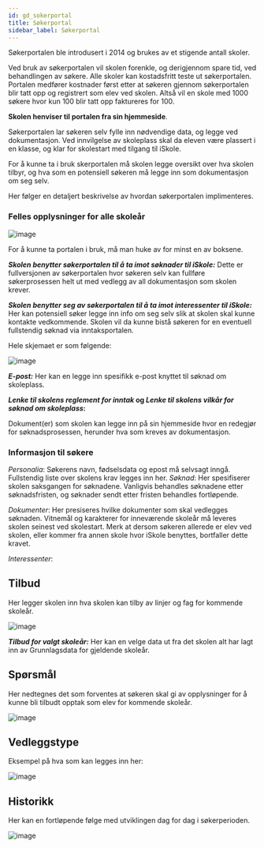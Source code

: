 ```yaml
---
id: gd_sokerportal
title: Søkerportal
sidebar_label: Søkerportal
---
```

Søkerportalen ble introdusert i 2014 og brukes av et stigende antall skoler.

Ved bruk av søkerportalen vil skolen forenkle, og derigjennom spare tid, ved behandlingen av søkere. Alle skoler kan kostadsfritt teste ut søkerportalen. Portalen medfører kostnader først etter at søkeren gjennom søkerportalen blir tatt opp og registrert som elev ved skolen. Altså vil en skole med 1000 søkere hvor kun 100 blir tatt opp faktureres for 100. 

**Skolen henviser til portalen fra sin hjemmeside**. 

Søkerportalen lar søkeren selv fylle inn nødvendige data, og legge ved dokumentasjon. Ved innvilgelse av skoleplass skal da eleven være plassert i en klasse, og klar for skolestart med tilgang til iSkole.

For å kunne ta i bruk skerportalen må skolen legge oversikt over hva skolen tilbyr, og hva som en potensiell søkeren må legge inn som dokumentasjon om seg selv.

Her følger en detaljert beskrivelse av hvordan søkerportalen implimenteres. 

### Felles opplysninger for alle skoleår

![image](https://github.com/BarmanHanssen/iskole/assets/80097133/e8086765-c35a-4b50-9138-cfdd44f5d26f)

For å kunne ta portalen i bruk, må man huke av for minst en av boksene.

**_Skolen benytter søkerportalen til å ta imot søknader til iSkole:_**  Dette er fullversjonen av søkerportalen hvor søkeren selv kan fullføre søkerprosessen helt ut med vedlegg av all dokumentasjon som skolen krever.

**_Skolen benytter seg av søkerportalen til å ta imot interessenter til iSkole:_** Her kan potensiell søker legge inn info om seg selv slik at skolen skal kunne kontakte vedkommende. Skolen vil da kunne bistå søkeren for en eventuell fullstendig søknad via inntaksportalen.

Hele skjemaet er som følgende:

![image](https://github.com/BarmanHanssen/iskole/assets/80097133/d10e606c-4454-4ace-a345-d8da719674c5)

**_E-post:_**  Her kan en legge inn spesifikk e-post knyttet til søknad om skoleplass.

**_Lenke til skolens reglement for inntak_ og _Lenke til skolens vilkår for søknad om skoleplass_:**

Dokument(er) som skolen kan legge inn på sin hjemmeside hvor en redegjør for søknadsprosessen, herunder hva som kreves av dokumentasjon. 

### Informasjon til søkere

_Personalia_: Søkerens navn, fødselsdata og epost må selvsagt inngå. Fullstendig liste over skolens krav legges inn her.
_Søknad_: Her spesifiserer skolen saksgangen for søknadene. Vanligvis behandles søknadene etter søknadsfristen, og søknader sendt etter fristen behandles fortløpende.

_Dokumenter_: Her presiseres hvilke dokumenter som skal vedlegges søknaden. 
Vitnemål og karakterer for inneværende skoleår må leveres skolen seinest ved skolestart. Merk at dersom søkeren allerede er elev ved skolen, eller kommer fra annen skole hvor iSkole benyttes, bortfaller dette kravet.

_Interessenter_:

## Tilbud

Her legger skolen inn hva skolen kan tilby av linjer og fag for kommende skoleår.

![image](https://github.com/BarmanHanssen/iskole/assets/80097133/2789dee3-e096-46d0-aa88-4333aeaf93c8)

**_Tilbud for valgt skoleår:_**
Her kan en velge data ut fra det skolen alt har lagt inn av Grunnlagsdata for gjeldende skoleår.

## Spørsmål

Her nedtegnes det som forventes at søkeren skal gi av opplysninger for å kunne bli tilbudt  opptak som elev for kommende skoleår.

![image](https://github.com/BarmanHanssen/iskole/assets/80097133/00b2cf9a-4ac9-4bd9-8856-4582e720abf2)

## Vedleggstype

Eksempel på hva som kan legges inn her:

![image](https://github.com/BarmanHanssen/iskole/assets/80097133/a9566d76-8811-4148-96be-4abdd66223e0)

## Historikk

 Her kan en fortløpende følge med utviklingen dag for dag i søkerperioden.
 
![image](https://github.com/BarmanHanssen/iskole/assets/80097133/a39b2db4-1a0e-49e2-8bbd-92905cfdde35)

